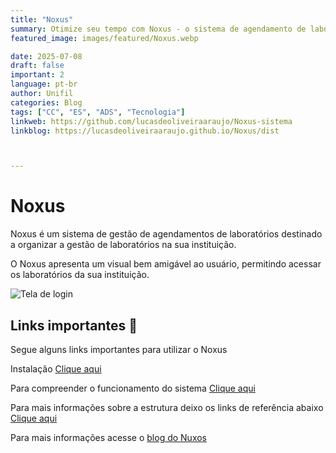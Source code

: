 ```yaml
---
title: "Noxus"
summary: Otimize seu tempo com Noxus - o sistema de agendamento de laboratório eficiente e intuitivo. Simplifique sua rotina, agende experimentos em segundos e concentre-se no que realmente importa. Experimente agora! 
featured_image: images/featured/Noxus.webp

date: 2025-07-08
draft: false
important: 2
language: pt-br
author: Unifil
categories: Blog
tags: ["CC", "ES", "ADS", "Tecnologia"] 
linkweb: https://github.com/lucasdeoliveiraaraujo/Noxus-sistema
linkblog: https://lucasdeoliveiraaraujo.github.io/Noxus/dist



---
```


# Noxus
Noxus é um sistema de gestão  de agendamentos de laboratórios destinado a organizar a gestão de laboratórios na sua instituição.

O Noxus apresenta um visual bem amigável ao usuário, permitindo acessar os laboratórios da sua instituição.

![Tela de login](Noxus/images/pages/Login.png)

## Links importantes 🔗

Segue alguns links importantes para utilizar o Noxus

Instalação
[Clique aqui](https://www.youtube.com/watch?v=hh4Bhb325Ps)

Para compreender o funcionamento do sistema
[Clique aqui](https://www.youtube.com/watch?v=4boYRJCepVM)

Para mais informações sobre a estrutura deixo os links de referência abaixo
[Clique aqui](https://drive.google.com/drive/folders/1Y5JZHaaedHNj6iG0EI8DoTnyjTJikt8F?usp=sharing)

Para mais informações acesse o [blog do Nuxos](https://lucasdeoliveiraaraujo.github.io/Noxus/dist)


